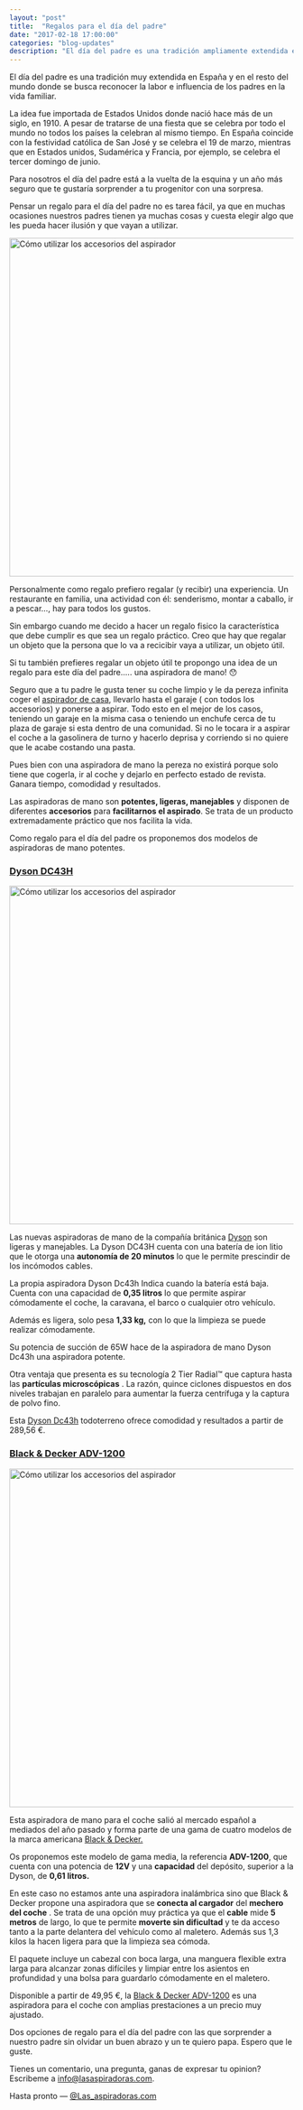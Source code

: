 ```yaml
---
layout: "post"
title:  "Regalos para el día del padre"
date: "2017-02-18 17:00:00"
categories: "blog-updates"
description: "El día del padre es una tradición ampliamente extendida en España y en el resto del mundo donde se busca reconocer la labor e influencia de los padres en la vida familiar."
---
```


El día del padre es una tradición muy extendida en España y en el resto del mundo donde se busca reconocer la labor e influencia de los padres en la vida familiar.

La idea fue importada de Estados Unidos donde nació hace más de un siglo, en 1910.
A pesar de tratarse de una fiesta que se celebra por todo el mundo no todos los países la celebran al mismo tiempo. En España coincide con la festividad católica de San José y se celebra el 19 de marzo, mientras que en Estados unidos, Sudamérica y Francia, por ejemplo, se celebra el tercer domingo de junio.

Para nosotros el día del padre está a la vuelta de la esquina y un año más seguro que te gustaría sorprender a tu progenitor con una sorpresa.

Pensar un regalo para el día del padre no es tarea fácil, ya que en muchas ocasiones nuestros padres tienen ya muchas cosas y cuesta elegir algo que les pueda hacer ilusión y que vayan a utilizar.

<div class="text-center">
  <img src="{{ site.url }}/assets/img/varias/regalos-para-el-dia-del-padre.jpg" width="600" height="auto" alt="Cómo utilizar los accesorios del aspirador">
</div>

Personalmente como regalo prefiero regalar (y recibir) una experiencia. Un restaurante en familia, una actividad con él: senderismo, montar a caballo, ir a pescar…, hay para todos los gustos.

Sin embargo cuando me decido a hacer un regalo fisico la característica que debe cumplir es que sea un regalo práctico. Creo que hay que regalar un objeto que la persona que lo va a recicibir vaya a utilizar, un objeto útil.

Si tu también prefieres regalar un objeto útil te propongo una idea de un regalo para este día del padre..... una aspiradora de mano! 😯

Seguro que a tu padre le gusta tener su coche limpio y le da pereza infinita coger el [aspirador de casa](http://www.lasaspiradoras.com/tabla-caracteristicas-aspiradoras-trineo/), llevarlo hasta el garaje ( con todos los accesorios) y ponerse a aspirar. Todo esto en el mejor de los casos, teniendo un garaje en la misma casa o teniendo un enchufe cerca de tu plaza de garaje si esta dentro de una comunidad. Si no le tocara ir a aspirar el coche a la gasolinera de turno y hacerlo deprisa y corriendo si no quiere que le acabe costando una pasta.

Pues bien con una aspiradora de mano la pereza no existirá porque solo tiene que cogerla, ir al coche y dejarlo en perfecto estado de revista. Ganara tiempo, comodidad y resultados.

Las aspiradoras de mano son **potentes, ligeras, manejables** y disponen de diferentes **accesorios** para **facilitarnos el aspirado**. Se trata de un producto extremadamente práctico que nos facilita la vida.

Como regalo para el día del padre os proponemos dos modelos de aspiradoras de mano potentes.

<h3><a href="http://amzn.to/2lcefV0">Dyson DC43H</a></h3>

 <div class="text-center">
   <img src="{{ site.url }}/assets/img/Dyson DC43H/Dyson_V6_Car__Boat_12-low_definition.jpg" width="600" height="auto" alt="Cómo utilizar los accesorios del aspirador">
 </div>

Las nuevas aspiradoras de mano de la compañía británica [Dyson](http://amzn.to/2kOHQmm) son ligeras y manejables. La Dyson DC43H cuenta con una batería de ion litio que le otorga una **autonomía de 20 minutos** lo que le permite prescindir de los incómodos cables.

La propia aspiradora Dyson Dc43h Indica cuando la batería está baja. Cuenta con una capacidad de **0,35 litros** lo que permite aspirar cómodamente el coche, la caravana, el barco o cualquier otro vehículo.

Además es ligera, solo pesa **1,33 kg,** con lo que la limpieza se puede realizar cómodamente.

Su potencia de succión de 65W hace de la aspiradora de mano Dyson Dc43h una aspiradora potente.

Otra ventaja que presenta es su tecnología 2 Tier Radial™ que captura hasta las **partículas microscópicas** . La razón, quince ciclones dispuestos en dos niveles trabajan en paralelo para aumentar la fuerza centrífuga y la captura de polvo fino.

Esta [Dyson Dc43h](http://amzn.to/2lcefV0) todoterreno ofrece comodidad y resultados a partir de 289,56 €.

<h3><a href="http://amzn.to/2kGuo1A">Black & Decker ADV-1200</a></h3>

 <div class="text-center">
   <img src="{{ site.url }}/assets/img/black+decker- adv1200/ADV1200_A1_baja_resolucion.jpg" width="600" height="auto" alt="Cómo utilizar los accesorios del aspirador">
 </div>

Esta aspiradora de mano para el coche salió al mercado español a mediados del año pasado y forma parte de una gama de cuatro modelos de la marca americana [Black & Decker.](http://amzn.to/2ksFwmy)

Os proponemos este modelo de gama media, la referencia **ADV-1200**, que cuenta con una potencia de **12V** y una **capacidad** del depósito, superior a la Dyson, de **0,61 litros.**

En este caso no estamos ante una aspiradora inalámbrica sino que Black & Decker propone una aspiradora que se **conecta al cargador** del **mechero del coche** . Se trata de una opción muy práctica ya que el **cable** mide **5 metros** de largo, lo que te permite **moverte sin dificultad** y te da acceso tanto a la parte delantera del vehículo como al maletero. Además sus 1,3 kilos la hacen ligera para que la limpieza sea cómoda.

El paquete incluye un cabezal con boca larga, una manguera flexible extra larga para alcanzar zonas difíciles y limpiar entre los asientos en profundidad y una bolsa para guardarlo cómodamente en el maletero.

Disponible a partir de 49,95 €, la [Black & Decker ADV-1200](http://amzn.to/2kGuo1A) es una aspiradora para el coche con amplias prestaciones a un precio muy ajustado.

Dos opciones de regalo para el día del padre con las que sorprender a nuestro padre sin olvidar un buen abrazo y un te quiero papa. Espero que le guste.

Tienes un comentario, una pregunta, ganas de expresar tu opinion? Escribeme a info@lasaspiradoras.com.

Hasta pronto — [@Las_aspiradoras.com](https://twitter.com/Las_aspiradoras)
